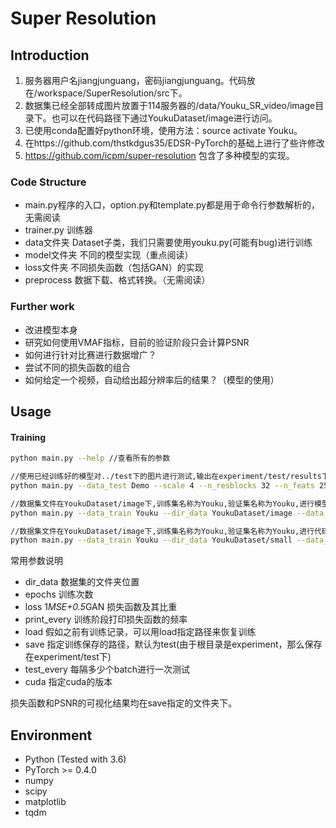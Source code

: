 # Super Resolution
## Introduction
1. 服务器用户名jiangjunguang，密码jiangjunguang。代码放在/workspace/SuperResolution/src下。
2. 数据集已经全部转成图片放置于114服务器的/data/Youku_SR_video/image目录下。也可以在代码路径下通过YoukuDataset/image进行访问。
3. 已使用conda配置好python环境，使用方法：source activate Youku。
4. 在https://github.com/thstkdgus35/EDSR-PyTorch的基础上进行了些许修改
5. https://github.com/icpm/super-resolution 包含了多种模型的实现。

### Code Structure
- main.py程序的入口，option.py和template.py都是用于命令行参数解析的，无需阅读
- trainer.py 训练器
- data文件夹 Dataset子类，我们只需要使用youku.py(可能有bug)进行训练
- model文件夹 不同的模型实现（重点阅读）
- loss文件夹 不同损失函数（包括GAN）的实现
- preprocess 数据下载、格式转换。（无需阅读）

### Further work
- 改进模型本身
- 研究如何使用VMAF指标，目前的验证阶段只会计算PSNR
- 如何进行针对比赛进行数据增广？
- 尝试不同的损失函数的组合
- 如何给定一个视频，自动给出超分辨率后的结果？（模型的使用）

## Usage
#### Training
```bash
python main.py --help //查看所有的参数

//使用已经训练好的模型对../test下的图片进行测试,输出在experiment/test/results下
python main.py --data_test Demo --scale 4 --n_resblocks 32 --n_feats 256 --res_scale 0.1 --pre_train ../experiment/epsr1_model.pt --test_only --save_results

//数据集文件在YoukuDataset/image下,训练集名称为Youku,验证集名称为Youku,进行模型完整的训练
python main.py --data_train Youku --dir_data YoukuDataset/image --data_train Youku --data_test Youku --epochs 10 --scale 4 --n_resblocks 32 --n_feats 256 --res_scale 0.1 --loss 1*MSE --print_every 1 --load "" --test_every 10 --cuda cuda:7

//数据集文件在YoukuDataset/image下,训练集名称为Youku,验证集名称为Youku,进行代码的测试(YoukuDataset/small下的图片数量比较少，可以较快地测试程序的bug)
python main.py --data_train Youku --dir_data YoukuDataset/small --data_train Youku --data_test Youku --epochs 10 --scale 4 --n_resblocks 32 --n_feats 256 --res_scale 0.1 --loss 1*MSE --print_every 1 --load "" --test_every 10 --cuda cuda:7
```
常用参数说明
- dir_data 数据集的文件夹位置
- epochs 训练次数
- loss 1*MSE+0.5*GAN 损失函数及其比重
- print_every 训练阶段打印损失函数的频率
- load 假如之前有训练记录，可以用load指定路径来恢复训练
- save 指定训练保存的路径，默认为test(由于根目录是experiment，那么保存在experiment/test下)
- test_every 每隔多少个batch进行一次测试
- cuda 指定cuda的版本

损失函数和PSNR的可视化结果均在save指定的文件夹下。

## Environment
* Python (Tested with 3.6)
* PyTorch >= 0.4.0
* numpy
* scipy
* matplotlib
* tqdm

